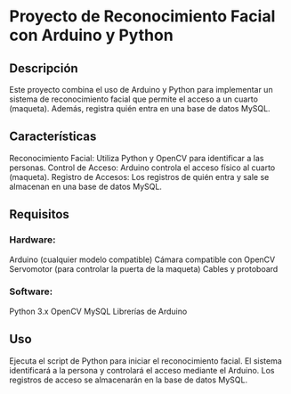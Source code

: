 # Proyecto de Reconocimiento Facial con Arduino y Python

## Descripción
Este proyecto combina el uso de Arduino y Python para implementar un sistema de reconocimiento facial que permite el acceso a un cuarto (maqueta). Además, registra quién entra en una base de datos MySQL.

## Características
Reconocimiento Facial: Utiliza Python y OpenCV para identificar a las personas.
Control de Acceso: Arduino controla el acceso físico al cuarto (maqueta).
Registro de Accesos: Los registros de quién entra y sale se almacenan en una base de datos MySQL.


## Requisitos
### Hardware:

Arduino (cualquier modelo compatible)
Cámara compatible con OpenCV
Servomotor (para controlar la puerta de la maqueta)
Cables y protoboard

### Software:

Python 3.x
OpenCV
MySQL
Librerías de Arduino

## Uso
Ejecuta el script de Python para iniciar el reconocimiento facial.
El sistema identificará a la persona y controlará el acceso mediante el Arduino.
Los registros de acceso se almacenarán en la base de datos MySQL.
